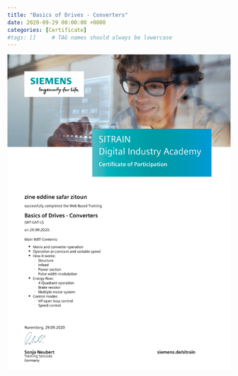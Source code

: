 ```yaml
---
title: "Basics of Drives - Converters"
date: 2020-09-29 00:00:00 +0000
categories: [Certificate]
#tags: []     # TAG names should always be lowercase
---
```



![Basics of Drives - Converters](../Certs/In_DB_lc.robots.LCPDFCertificateGenerationProductRobot_QA586MR-1.png "Basics of Drives - Converters")